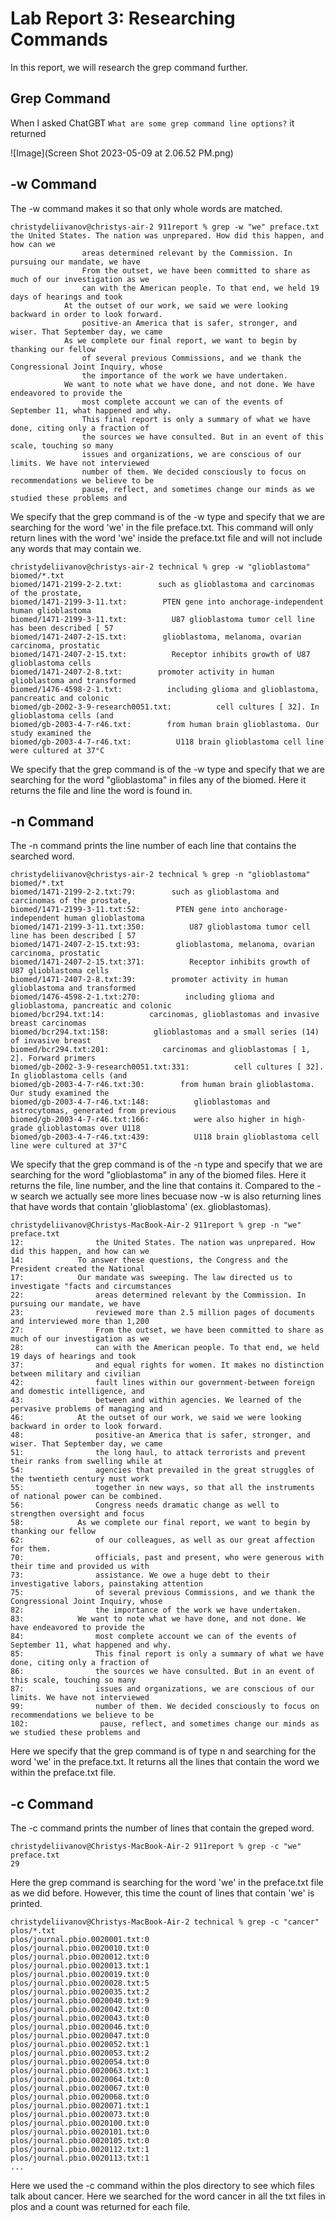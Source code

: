 # Lab Report 3: Researching Commands

In this report, we will research the grep command further. 

## Grep Command
When I asked ChatGBT `What are some grep command line options?` it returned

![Image](Screen Shot 2023-05-09 at 2.06.52 PM.png)

## -w Command
The -w command makes it so that only whole words are matched. 
```
christydeliivanov@christys-air-2 911report % grep -w "we" preface.txt
the United States. The nation was unprepared. How did this happen, and how can we
                areas determined relevant by the Commission. In pursuing our mandate, we have
                From the outset, we have been committed to share as much of our investigation as we
                can with the American people. To that end, we held 19 days of hearings and took
            At the outset of our work, we said we were looking backward in order to look forward.
                positive-an America that is safer, stronger, and wiser. That September day, we came
            As we complete our final report, we want to begin by thanking our fellow
                of several previous Commissions, and we thank the Congressional Joint Inquiry, whose
                the importance of the work we have undertaken.
            We want to note what we have done, and not done. We have endeavored to provide the
                most complete account we can of the events of September 11, what happened and why.
                This final report is only a summary of what we have done, citing only a fraction of
                the sources we have consulted. But in an event of this scale, touching so many
                issues and organizations, we are conscious of our limits. We have not interviewed
                number of them. We decided consciously to focus on recommendations we believe to be
                pause, reflect, and sometimes change our minds as we studied these problems and
``` 
We specify that the grep command is of the -w type and specify that we are searching for the word 'we' in the file preface.txt.
This command will only return lines with the word 'we' inside the preface.txt file and will not include any words that may contain we. 

```
christydeliivanov@christys-air-2 technical % grep -w "glioblastoma" biomed/*.txt
biomed/1471-2199-2-2.txt:        such as glioblastoma and carcinomas of the prostate,
biomed/1471-2199-3-11.txt:        PTEN gene into anchorage-independent human glioblastoma
biomed/1471-2199-3-11.txt:          U87 glioblastoma tumor cell line has been described [ 57
biomed/1471-2407-2-15.txt:        glioblastoma, melanoma, ovarian carcinoma, prostatic
biomed/1471-2407-2-15.txt:          Receptor inhibits growth of U87 glioblastoma cells
biomed/1471-2407-2-8.txt:        promoter activity in human glioblastoma and transformed
biomed/1476-4598-2-1.txt:          including glioma and glioblastoma, pancreatic and colonic
biomed/gb-2002-3-9-research0051.txt:          cell cultures [ 32]. In glioblastoma cells (and
biomed/gb-2003-4-7-r46.txt:        from human brain glioblastoma. Our study examined the
biomed/gb-2003-4-7-r46.txt:          U118 brain glioblastoma cell line were cultured at 37°C
```
We specify that the grep command is of the -w type and specify that we are searching for the word "glioblastoma" in files any of the biomed. Here it returns the file and line the word is found in.  

## -n Command
The -n command prints the line number of each line that contains the searched word.

```
christydeliivanov@christys-air-2 technical % grep -n "glioblastoma" biomed/*.txt
biomed/1471-2199-2-2.txt:79:        such as glioblastoma and carcinomas of the prostate,
biomed/1471-2199-3-11.txt:52:        PTEN gene into anchorage-independent human glioblastoma
biomed/1471-2199-3-11.txt:350:          U87 glioblastoma tumor cell line has been described [ 57
biomed/1471-2407-2-15.txt:93:        glioblastoma, melanoma, ovarian carcinoma, prostatic
biomed/1471-2407-2-15.txt:371:          Receptor inhibits growth of U87 glioblastoma cells
biomed/1471-2407-2-8.txt:39:        promoter activity in human glioblastoma and transformed
biomed/1476-4598-2-1.txt:270:          including glioma and glioblastoma, pancreatic and colonic
biomed/bcr294.txt:14:          carcinomas, glioblastomas and invasive breast carcinomas
biomed/bcr294.txt:158:          glioblastomas and a small series (14) of invasive breast
biomed/bcr294.txt:201:            carcinomas and glioblastomas [ 1, 2]. Forward primers
biomed/gb-2002-3-9-research0051.txt:331:          cell cultures [ 32]. In glioblastoma cells (and
biomed/gb-2003-4-7-r46.txt:30:        from human brain glioblastoma. Our study examined the
biomed/gb-2003-4-7-r46.txt:148:          glioblastomas and astrocytomas, generated from previous
biomed/gb-2003-4-7-r46.txt:166:          were also higher in high-grade glioblastomas over U118
biomed/gb-2003-4-7-r46.txt:439:          U118 brain glioblastoma cell line were cultured at 37°C
```
We specify that the grep command is of the -n type and specify that we are searching for the word "glioblastoma" in any of the biomed files. Here it returns the file, line number, and the line that contains it. Compared to the -w search we actually see more lines becuase now -w is also returning lines that have words that contain 'glioblastoma' (ex. glioblastomas). 

```
christydeliivanov@Christys-MacBook-Air-2 911report % grep -n "we" preface.txt
12:                the United States. The nation was unprepared. How did this happen, and how can we
14:            To answer these questions, the Congress and the President created the National
17:            Our mandate was sweeping. The law directed us to investigate "facts and circumstances
22:                areas determined relevant by the Commission. In pursuing our mandate, we have
23:                reviewed more than 2.5 million pages of documents and interviewed more than 1,200
27:                From the outset, we have been committed to share as much of our investigation as we
28:                can with the American people. To that end, we held 19 days of hearings and took
37:                and equal rights for women. It makes no distinction between military and civilian
42:                fault lines within our government-between foreign and domestic intelligence, and
43:                between and within agencies. We learned of the pervasive problems of managing and
46:            At the outset of our work, we said we were looking backward in order to look forward.
48:                positive-an America that is safer, stronger, and wiser. That September day, we came
51:                the long haul, to attack terrorists and prevent their ranks from swelling while at
54:                agencies that prevailed in the great struggles of the twentieth century must work
55:                together in new ways, so that all the instruments of national power can be combined.
56:                Congress needs dramatic change as well to strengthen oversight and focus
58:            As we complete our final report, we want to begin by thanking our fellow
62:                of our colleagues, as well as our great affection for them.
70:                officials, past and present, who were generous with their time and provided us with
73:                assistance. We owe a huge debt to their investigative labors, painstaking attention
75:                of several previous Commissions, and we thank the Congressional Joint Inquiry, whose
82:                the importance of the work we have undertaken.
83:            We want to note what we have done, and not done. We have endeavored to provide the
84:                most complete account we can of the events of September 11, what happened and why.
85:                This final report is only a summary of what we have done, citing only a fraction of
86:                the sources we have consulted. But in an event of this scale, touching so many
87:                issues and organizations, we are conscious of our limits. We have not interviewed
99:                number of them. We decided consciously to focus on recommendations we believe to be
102:                pause, reflect, and sometimes change our minds as we studied these problems and
```
Here we specify that the grep command is of type n and searching for the word 'we' in the preface.txt. It returns all the lines that contain the word we within the preface.txt file. 

## -c Command
The -c command prints the number of lines that contain the greped word. 

```
christydeliivanov@Christys-MacBook-Air-2 911report % grep -c "we" preface.txt
29
```
Here the grep command is searching for the word 'we' in the preface.txt file as we did before. However, this time the count of lines that contain 'we' is printed. 

```
christydeliivanov@Christys-MacBook-Air-2 technical % grep -c "cancer" plos/*.txt
plos/journal.pbio.0020001.txt:0
plos/journal.pbio.0020010.txt:0
plos/journal.pbio.0020012.txt:0
plos/journal.pbio.0020013.txt:1
plos/journal.pbio.0020019.txt:0
plos/journal.pbio.0020028.txt:5
plos/journal.pbio.0020035.txt:2
plos/journal.pbio.0020040.txt:9
plos/journal.pbio.0020042.txt:0
plos/journal.pbio.0020043.txt:0
plos/journal.pbio.0020046.txt:0
plos/journal.pbio.0020047.txt:0
plos/journal.pbio.0020052.txt:1
plos/journal.pbio.0020053.txt:2
plos/journal.pbio.0020054.txt:0
plos/journal.pbio.0020063.txt:1
plos/journal.pbio.0020064.txt:0
plos/journal.pbio.0020067.txt:0
plos/journal.pbio.0020068.txt:0
plos/journal.pbio.0020071.txt:1
plos/journal.pbio.0020073.txt:0
plos/journal.pbio.0020100.txt:0
plos/journal.pbio.0020101.txt:0
plos/journal.pbio.0020105.txt:0
plos/journal.pbio.0020112.txt:1
plos/journal.pbio.0020113.txt:1
...
```
Here we used the -c command within the plos directory to see which files talk about cancer. Here we searched for the word cancer in all the txt files in plos and a count was returned for each file.

